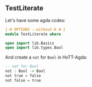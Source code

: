 ## TestLiterate

Let's have some agda codes:

```agda
{-# OPTIONS --without-K #-}
module TestLiterate where

open import lib.Basics
open import lib.types.Bool
```

And create a `not` for `Bool` in HoTT-Agda:

```agda
-- not for Bool
not : Bool -> Bool
not true = false
not false = true
```
